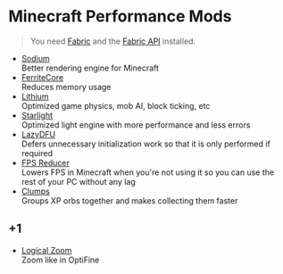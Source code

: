 # Minecraft Performance Mods

> You need [Fabric](https://fabricmc.net) and the
> [Fabric API](https://www.curseforge.com/minecraft/mc-mods/fabric-api)
> installed.

- [Sodium](https://modrinth.com/mod/sodium)<br />Better rendering engine for
  Minecraft
- [FerriteCore](https://www.curseforge.com/minecraft/mc-mods/ferritecore-fabric)
  <br />Reduces memory usage
- [Lithium](https://modrinth.com/mod/lithium)<br />Optimized game physics, mob
  AI, block ticking, etc
- [Starlight](https://www.curseforge.com/minecraft/mc-mods/starlight)<br />
  Optimized light engine with more performance and less errors
- [LazyDFU](https://www.curseforge.com/minecraft/mc-mods/lazydfu)<br />Defers
  unnecessary initialization work so that it is only performed if required
- [FPS Reducer](https://www.curseforge.com/minecraft/mc-mods/fps-reducer)<br />
  Lowers FPS in Minecraft when you're not using it so you can use the rest of
  your PC without any lag
- [Clumps](https://www.curseforge.com/minecraft/mc-mods/clumps)<br />Groups XP
  orbs together and makes collecting them faster

## +1

- [Logical Zoom](https://www.curseforge.com/minecraft/mc-mods/logical-zoom)<br />
  Zoom like in OptiFine
